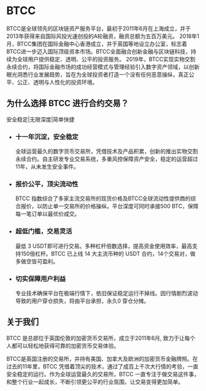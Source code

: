 # 

# BTCC

BTCC是全球领先的区块链资产服务平台，最初于2011年6月在上海成立，并于2013年获得来自国际风投光速创投的A轮融资，融资总额为五百万美元。
2018年1月，BTCC集团在国际金融中心香港成立，并于英国等地设立办公室，标志着BTCC进一步迈入国际顶级资本市场。BTCC全面融合创新金融与区块链科技，持续为全球用户提供稳定、透明、公平的投资服务。
2019年，BTCC实现实物交割永续合约，将国际金融市场的成功经营模式与管理经验引入数字资产领域，以创新眼光洞悉行业发展趋势，旨在为全球投资者打造一个没有任何恶意操纵，真正公平、公正、透明与人性化的投资环境。

## 为什么选择 BTCC 进行合约交易？

安全稳定|无限深度|简单快捷

- ### 十一年沉淀，安全稳定

  全球运营最久的数字货币交易所，凭借技术及产品积累，创新的推出实物交割永续合约。自主研发专业交易系统，多重风控保障资产安全，稳定的运营超过11年，从未发生安全事件。

- ### 报价公平，顶尖流动性

  BTCC 指数综合了多家主流交易所的现货价格及BTCC全球流动性提供商的综合报价，以防止单一交易所的价格操纵。平台深度可同时承接500 BTC，保障每一笔订单以最优价成交。

- ### 超低门槛，交易灵活

  最低 3 USDT即可进行交易。多种杠杆倍数选择，提高资金使用效率，最高支持150倍杠杆。BTCC 已上线 14 大主流币种的 USDT 合约，14个交易对，做多做空皆可盈利。

- ### 切实保障用户利益

  专业技术确保平台在极端行情下，依旧保证稳定运行不掉线。因行情剧烈波动导致的用户穿仓损失，将由平台承担，永久0 穿仓分摊。

## 关于我们

BTCC 是总部位于英国伦敦的加密货币交易所，成立于2011年6月, 致力于让每个人都可以轻松地获得可靠的加密货币交易体验。

BTCC是英国注册的交易所，并持有美国、加拿大及欧洲的加密货币金融牌照。在过去的11年里，BTCC 凭借着顶尖的技术，通过了成百上千次大行情的考验，一直安全稳定的运行。作为全球运营最久的交易所，BTCC 一直专注于做交易这件事，和整个行业一起成长，不断引领更公平的行业氛围，让交易变得更加简单。

